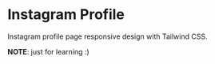 # Instagram Profile
Instagram profile page responsive design with Tailwind CSS.

**NOTE**: just for learning :)

